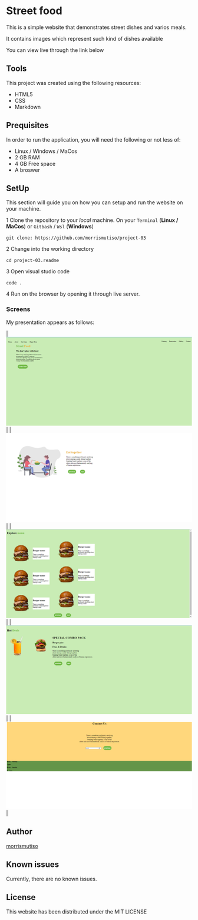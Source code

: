 # Street food
This is a simple website that demonstrates street dishes and varios meals.

It contains images which represent such kind of dishes available

You can view live through the link below



## Tools 
This project was created using the following resources:

- HTML5
- CSS
- Markdown

## Prequisites
In order to run the application, you will need the following or not less of:

- Linux / Windows / MaCos
- 2 GB RAM
- 4 GB Free space
- A broswer

## SetUp
This section will guide you on how you can setup and run the website on your machine.

1 Clone the repository to your *local* machine. On your `Terminal` (**Linux / MaCos**) or `Gitbash` / `Wsl` (**Windows**)

```
git clone: https://github.com/morrismutiso/project-03
```

2 Change into the working directory
```
cd project-03.readme
```

3 Open visual studio code
```
code .
```
4 Run on the browser by opening it through live server.

### Screens
My presentation appears as follows:

| ![screenshot1](<1.png>) |
| ![screenshot2](<2.png>) | 
| ![screenshot3](<3.png>) | 
| ![screenshot4](<4.png>) | 
| ![screenshot5](<5.png>) |

## Author
[morrismutiso](https://github.com/morrismutiso)

## Known issues
Currently, there are no known issues.

## License
This website has been distributed under the MIT LICENSE

